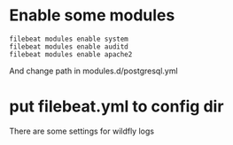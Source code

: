 # Enable some modules

```
filebeat modules enable system
filebeat modules enable auditd
filebeat modules enable apache2
```

And change path in modules.d/postgresql.yml

# put filebeat.yml to config dir

There are some settings for wildfly logs
